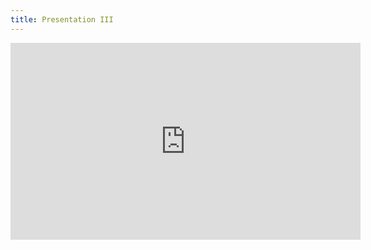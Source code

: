 ```yaml
---
title: Presentation III
---
```


<iframe width="560" height="315" src="https://www.youtube.com/embed/SO6cIK69wg0" title="YouTube video player" frameborder="0" allow="accelerometer; autoplay; clipboard-write; encrypted-media; gyroscope; picture-in-picture" allowfullscreen></iframe>
